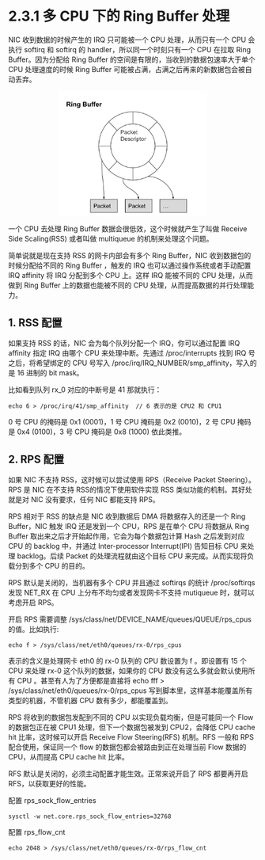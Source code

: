 # 2.3.1 多 CPU 下的 Ring Buffer 处理

NIC 收到数据的时候产生的 IRQ 只可能被一个 CPU 处理，从而只有一个 CPU 会执行 softirq 和 softirq 的 handler，所以同一个时刻只有一个 CPU 在拉取 Ring Buffer。因为分配给 Ring Buffer 的空间是有限的，当收到的数据包速率大于单个 CPU 处理速度的时候 Ring Buffer 可能被占满，占满之后再来的新数据包会被自动丢弃。

<div  align="center">
	<img src="../assets/ring-buffer.svg" width = "300"  align=center />
</div>


一个 CPU 去处理 Ring Buffer 数据会很低效，这个时候就产生了叫做 Receive Side Scaling(RSS) 或者叫做 multiqueue 的机制来处理这个问题。

简单说就是现在支持 RSS 的网卡内部会有多个 Ring Buffer，NIC 收到数据包的时候分配给不同的 Ring Buffer ，触发的 IRQ 也可以通过操作系统或者手动配置 IRQ affinity 将 IRQ 分配到多个 CPU 上。这样 IRQ 能被不同的 CPU 处理，从而做到 Ring Buffer 上的数据也能被不同的 CPU 处理，从而提高数据的并行处理能力。


## 1. RSS 配置

如果支持 RSS 的话，NIC 会为每个队列分配一个 IRQ，你可以通过配置 IRQ affinity 指定 IRQ 由哪个 CPU 来处理中断。先通过 /proc/interrupts 找到 IRQ 号之后，将希望绑定的 CPU 号写入 /proc/irq/IRQ_NUMBER/smp_affinity，写入的是 16 进制的 bit mask。

比如看到队列 rx_0 对应的中断号是 41 那就执行：

```
echo 6 > /proc/irq/41/smp_affinity  // 6 表示的是 CPU2 和 CPU1
```

0 号 CPU 的掩码是 0x1 (0001)，1 号 CPU 掩码是 0x2 (0010)，2 号 CPU 掩码是 0x4 (0100)，3 号 CPU 掩码是 0x8 (1000) 依此类推。

## 2. RPS 配置

如果 NIC 不支持 RSS，这时候可以尝试使用 RPS（Receive Packet Steering）。RPS 是 NIC 在不支持 RSS的情况下使用软件实现 RSS 类似功能的机制。其好处就是对 NIC 没有要求，任何 NIC 都能支持 RPS。

RPS 相对于 RSS 的缺点是 NIC 收到数据后 DMA 将数据存入的还是一个 Ring Buffer，NIC 触发 IRQ 还是发到一个 CPU，RPS 是在单个 CPU 将数据从 Ring Buffer 取出来之后才开始起作用，它会为每个数据包计算 Hash 之后发到对应 CPU 的 backlog 中，并通过 Inter-processor Interrupt(IPI) 告知目标 CPU 来处理 backlog。后续 Packet 的处理流程就由这个目标 CPU 来完成。从而实现将负载分到多个 CPU 的目的。

RPS 默认是关闭的，当机器有多个 CPU 并且通过 softirqs 的统计 /proc/softirqs 发现 NET_RX 在 CPU 上分布不均匀或者发现网卡不支持 mutiqueue 时，就可以考虑开启 RPS。

开启 RPS 需要调整 /sys/class/net/DEVICE_NAME/queues/QUEUE/rps_cpus 的值。比如执行:

```
echo f > /sys/class/net/eth0/queues/rx-0/rps_cpus
```

表示的含义是处理网卡 eth0 的 rx-0 队列的 CPU 数设置为 f 。即设置有 15 个 CPU 来处理 rx-0 这个队列的数据，如果你的 CPU 数没有这么多就会默认使用所有 CPU 。甚至有人为了方便都是直接将 echo fff > /sys/class/net/eth0/queues/rx-0/rps_cpus 写到脚本里，这样基本能覆盖所有类型的机器，不管机器 CPU 数有多少，都能覆盖到。

RPS 将收到的数据包发配到不同的 CPU 以实现负载均衡，但是可能同一个 Flow 的数据包正在被 CPU1 处理，但下一个数据包被发到 CPU2，会降低 CPU cache hit 比率，这时候可以开启 Receive Flow Steering(RFS) 机制。RFS 一般和 RPS 配合使用，保证同一个 flow 的数据包都会被路由到正在处理当前 Flow 数据的 CPU，从而提高 CPU cache hit 比率。

RFS 默认是关闭的，必须主动配置才能生效。正常来说开启了 RPS 都要再开启 RFS，以获取更好的性能。

配置 rps_sock_flow_entries

```
sysctl -w net.core.rps_sock_flow_entries=32768
```

配置 rps_flow_cnt

```
echo 2048 > /sys/class/net/eth0/queues/rx-0/rps_flow_cnt
```